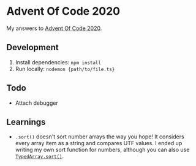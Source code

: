 # Advent Of Code 2020

My answers to [Advent Of Code 2020](https://adventofcode.com/2020).

## Development

1) Install dependencies: `npm install`  
2) Run locally: `nodemon {path/to/file.ts}`

## Todo

- Attach debugger

## Learnings

- `.sort()` doesn't sort number arrays the way you hope! It considers every array item as a string and compares UTF values. I ended up writing my own sort function for numbers, although you can also use [`TypedArray.sort()`](https://devdocs.io/javascript/global_objects/typedarray/sort).
